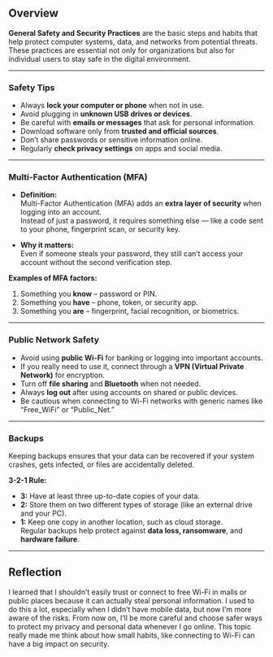 ## Overview

**General Safety and Security Practices** are the basic steps and habits that help protect computer systems, data, and networks from potential threats.  These practices are essential not only for organizations but also for individual users to stay safe in the digital environment.

---

### Safety Tips

- Always **lock your computer or phone** when not in use.  
- Avoid plugging in **unknown USB drives or devices**.  
- Be careful with **emails or messages** that ask for personal information.  
- Download software only from **trusted and official sources**.  
- Don’t share passwords or sensitive information online.  
- Regularly **check privacy settings** on apps and social media.  

---

###  Multi-Factor Authentication (MFA)

- **Definition:**  
  Multi-Factor Authentication (MFA) adds an **extra layer of security** when logging into an account.  
  Instead of just a password, it requires something else — like a code sent to your phone, fingerprint scan, or security key.  

- **Why it matters:**  
  Even if someone steals your password, they still can’t access your account without the second verification step.  

**Examples of MFA factors:**
1. Something you **know** – password or PIN.  
2. Something you **have** – phone, token, or security app.  
3. Something you **are** – fingerprint, facial recognition, or biometrics.  

---

### Public Network Safety

- Avoid using **public Wi-Fi** for banking or logging into important accounts.  
- If you really need to use it, connect through a **VPN (Virtual Private Network)** for encryption.  
- Turn off **file sharing** and **Bluetooth** when not needed.  
- Always **log out** after using accounts on shared or public devices.  
- Be cautious when connecting to Wi-Fi networks with generic names like “Free_WiFi” or “Public_Net.”  

---

### Backups

Keeping backups ensures that your data can be recovered if your system crashes, gets infected, or files are accidentally deleted.

**3-2-1 Rule:**  
- **3:** Have at least three up-to-date copies of your data.  
- **2:** Store them on two different types of storage (like an external drive and your PC).  
- **1:** Keep one copy in another location, such as cloud storage.  
Regular backups help protect against **data loss, ransomware**, and **hardware failure**.

---

## Reflection
I learned that I shouldn’t easily trust or connect to free Wi-Fi in malls or public places because it can actually steal personal information. I used to do this a lot, especially when I didn’t have mobile data, but now I’m more aware of the risks. From now on, I’ll be more careful and choose safer ways to protect my privacy and personal data whenever I go online. This topic really made me think about how small habits, like connecting to Wi-Fi can have a big impact on security.
